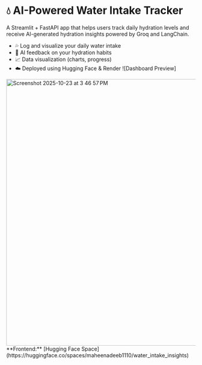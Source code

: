 # 💧 AI-Powered Water Intake Tracker

A Streamlit + FastAPI app that helps users track daily hydration levels 
and receive AI-generated hydration insights powered by Groq and LangChain.
- 💦 Log and visualize your daily water intake
- 🧠 AI feedback on your hydration habits
- 📈 Data visualization (charts, progress)
- ☁️ Deployed using Hugging Face & Render
![Dashboard Preview]
<img width="1464" height="707" alt="Screenshot 2025-10-23 at 3 46 57 PM" src="https://github.com/user-attachments/assets/3bb813fe-00c2-44fd-972b-aeda91eb3db2" />
**Frontend:** [Hugging Face Space](https://huggingface.co/spaces/maheenadeeb1110/water_intake_insights)
